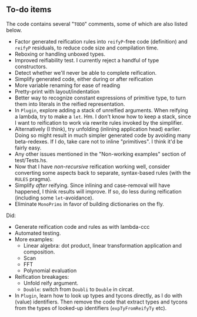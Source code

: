 ## To-do items

The code contains several "`TODO`" comments, some of which are also listed below.

*   Factor generated reification rules into `reifyP`-free code (definition) and `reifyP` residuals, to reduce code size and compilation time.
*   Reboxing or handling unboxed types.
*   Improved reifiability test.
    I currently reject a handful of type constructors.
*   Detect whether we'll never be able to complete reification.
*   Simplify generated code, either during or after reification
*   More variable renaming for ease of reading
*   Pretty-print with layout/indentation
*   Better way to recognize constant expressions of primitive type, to turn them into literals in the reified representation.
*   In `Plugin`, explore adding a stack of unreified arguments.
    When reifying a lambda, try to make a `let`.
    Hm. I don't know how to keep a stack, since I want to reification to work via rewrite rules invoked by the simplifier.
*   Alternatively (I think), try unfolding (inlining application head) earlier.
    Doing so might result in much simpler generated code by avoiding many beta-redexes.
    If I do, take care not to inline "primitives".
    I think it'd be fairly easy.
*   Any other issues mentioned in the "Non-working examples" section of test/Tests.hs.
*   Now that I have *non-recursive* reification working well, consider converting some aspects back to separate, syntax-based rules (with the `RULES` pragma).
*   Simplify *after* reifying.
    Since inlining and case-removal will have happened, I think results will improve.
    If so, do less during reification (including some `let`-avoidance).
*   Eliminate `MonoPrims` in favor of building dictionaries on the fly.

Did:

*   Generate reification code and rules as with lambda-ccc
*   Automated testing.
*   More examples:
    *   Linear algebra: dot product, linear transformation application and composition.
    *   Scan
    *   FFT
    *   Polynomial evaluation
*   Reification breakages:
    *   Unfold reify argument.
    *   `Double`: switch from `Doubli` to `Double` in circat.
*   In `Plugin`, learn how to look up types and tycons directly, as I do with (value) identifiers.
    Then remove the code that extract types and tycons from the types of looked-up identifiers (`expTyFromReifyTy` etc).
